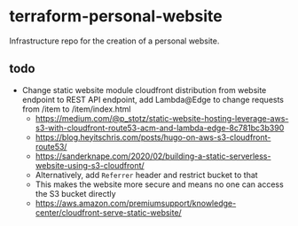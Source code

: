 # terraform-personal-website
Infrastructure repo for the creation of a personal website.

## todo

* Change static website module cloudfront distribution from website endpoint to REST API endpoint, add Lambda@Edge to change requests from /item to /item/index.html
    * https://medium.com/@p_stotz/static-website-hosting-leverage-aws-s3-with-cloudfront-route53-acm-and-lambda-edge-8c781bc3b390
    * https://blog.heyitschris.com/posts/hugo-on-aws-s3-cloudfront-route53/
    * https://sanderknape.com/2020/02/building-a-static-serverless-website-using-s3-cloudfront/
    * Alternatively, add `Referrer` header and restrict bucket to that
    * This makes the website more secure and means no one can access the S3 bucket directly
    * https://aws.amazon.com/premiumsupport/knowledge-center/cloudfront-serve-static-website/